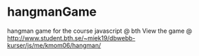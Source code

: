 # hangmanGame
hangman game for the course javascript @ bth
View the game @ http://www.student.bth.se/~miek19/dbwebb-kurser/js/me/kmom06/hangman/
